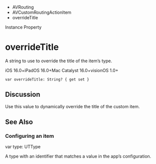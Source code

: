 

- AVRouting
- AVCustomRoutingActionItem
-  overrideTitle 

Instance Property

# overrideTitle

A string to use to override the title of the item’s type.

iOS 16.0+iPadOS 16.0+Mac Catalyst 16.0+visionOS 1.0+

``` source
var overrideTitle: String? { get set }
```

## Discussion

Use this value to dynamically override the title of the custom item.

## See Also

### Configuring an item

var type: UTType

A type with an identifier that matches a value in the app’s configuration.

